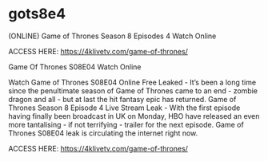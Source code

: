 # gots8e4
(ONLINE) Game of Thrones Season 8 Episodes 4 Watch Online

ACCESS HERE: https://4klivetv.com/game-of-thrones/

Game Of Thrones S08E04 Watch Online

Watch Game of Thrones S08E04 Online Free Leaked - It’s been a long time since the penultimate season of Game of Thrones came to an end - zombie dragon and all - but at last the hit fantasy epic has returned. Game of Thrones Season 8 Episode 4 Live Stream Leak - With the first episode having finally been broadcast in UK on Monday, HBO have released an even more tantalising - if not terrifying - trailer for the next episode. Game of Thrones S08E04 leak is circulating the internet right now.

ACCESS HERE: https://4klivetv.com/game-of-thrones/

